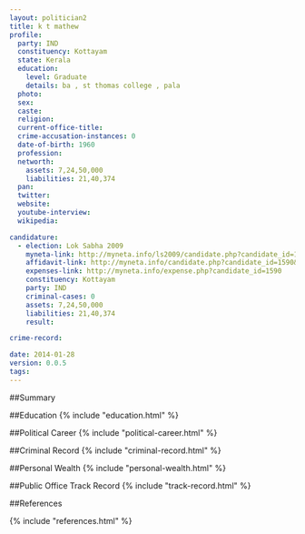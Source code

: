 ```yaml
---
layout: politician2
title: k t mathew
profile: 
  party: IND
  constituency: Kottayam
  state: Kerala
  education: 
    level: Graduate
    details: ba , st thomas college , pala
  photo: 
  sex: 
  caste: 
  religion: 
  current-office-title: 
  crime-accusation-instances: 0
  date-of-birth: 1960
  profession: 
  networth: 
    assets: 7,24,50,000
    liabilities: 21,40,374
  pan: 
  twitter: 
  website: 
  youtube-interview: 
  wikipedia: 

candidature: 
  - election: Lok Sabha 2009
    myneta-link: http://myneta.info/ls2009/candidate.php?candidate_id=1590
    affidavit-link: http://myneta.info/candidate.php?candidate_id=1590&scan=original
    expenses-link: http://myneta.info/expense.php?candidate_id=1590
    constituency: Kottayam 
    party: IND
    criminal-cases: 0
    assets: 7,24,50,000
    liabilities: 21,40,374
    result:  

crime-record: 

date: 2014-01-28
version: 0.0.5
tags: 
---
```

##Summary


##Education
{% include "education.html" %}


##Political Career
{% include "political-career.html" %}


##Criminal Record
{% include "criminal-record.html" %}


##Personal Wealth
{% include "personal-wealth.html" %}


##Public Office Track Record
{% include "track-record.html" %}


##References


{% include "references.html" %}